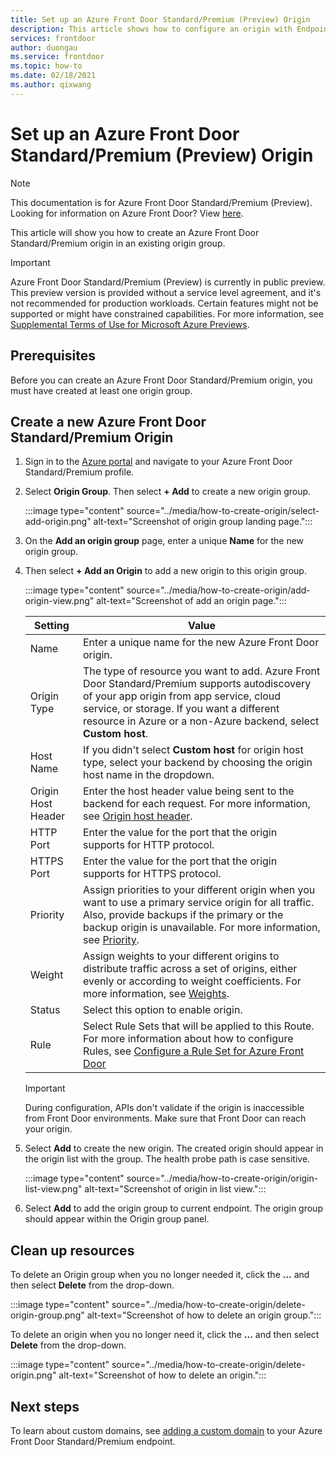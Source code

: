 ```yaml
---
title: Set up an Azure Front Door Standard/Premium (Preview) Origin
description: This article shows how to configure an origin with Endpoint Manager.
services: frontdoor
author: duongau
ms.service: frontdoor
ms.topic: how-to
ms.date: 02/18/2021
ms.author: qixwang 
---
```


# Set up an Azure Front Door Standard/Premium (Preview) Origin

> [!Note]
> This documentation is for Azure Front Door Standard/Premium (Preview). Looking for information on Azure Front Door? View [here](../front-door-overview.md).

This article will show you how to create an Azure Front Door Standard/Premium origin in an existing origin group. 

> [!IMPORTANT]
> Azure Front Door Standard/Premium (Preview) is currently in public preview.
> This preview version is provided without a service level agreement, and it's not recommended for production workloads. Certain features might not be supported or might have constrained capabilities.
> For more information, see [Supplemental Terms of Use for Microsoft Azure Previews](https://azure.microsoft.com/support/legal/preview-supplemental-terms/).

## Prerequisites

Before you can create an Azure Front Door Standard/Premium origin, you must have created at least one origin group.

## Create a new Azure Front Door Standard/Premium Origin

1. Sign in to the [Azure portal](https://portal.azure.com) and navigate to your Azure Front Door Standard/Premium profile.

1. Select **Origin Group**. Then select **+ Add** to create a new origin group.
   
    :::image type="content" source="../media/how-to-create-origin/select-add-origin.png" alt-text="Screenshot of origin group landing page.":::

1. On the **Add an origin group** page, enter a unique **Name** for the new origin group.

1. Then select **+ Add an Origin** to add a new origin to this origin group. 

    :::image type="content" source="../media/how-to-create-origin/add-origin-view.png" alt-text="Screenshot of add an origin page.":::
  
    | Setting | Value |
    | --- | --- |
    | Name | Enter a unique name for the new Azure Front Door origin. |   
    | Origin Type | The type of resource you want to add. Azure Front Door Standard/Premium supports autodiscovery of your app origin from app service, cloud service, or storage. If you want a different resource in Azure or a non-Azure backend, select **Custom host**. |
    | Host Name  | If you didn't select **Custom host** for origin host type, select your backend by choosing the origin host name in the dropdown. |
    | Origin Host Header | Enter the host header value being sent to the backend for each request. For more information, see [Origin host header](concept-origin.md#hostheader). |
    | HTTP Port | Enter the value for the port that the origin supports for HTTP protocol. |
    | HTTPS Port | Enter the value for the port that the origin supports for HTTPS protocol. |
    | Priority | Assign priorities to your different origin when you want to use a primary service origin for all traffic. Also, provide backups if the primary or the backup origin is unavailable. For more information, see [Priority](concept-origin.md#priority). |
    | Weight | Assign weights to your different origins to distribute traffic across a set of origins, either evenly or according to weight coefficients. For more information, see [Weights](concept-origin.md#weighted). |
    | Status | Select this option to enable origin. |
    | Rule | Select Rule Sets that will be applied to this Route. For more information about how to configure Rules, see [Configure a Rule Set for Azure Front Door](how-to-configure-rule-set.md) | 

    > [!IMPORTANT]
    > During configuration, APIs don't validate if the origin is inaccessible from Front Door environments. Make sure that Front Door can reach your origin.

1. Select **Add** to create the new origin. The created origin should appear in the origin list with the group. The health probe path is case sensitive.
  
    :::image type="content" source="../media/how-to-create-origin/origin-list-view.png" alt-text="Screenshot of origin in list view.":::

1. Select **Add** to add the origin group to current endpoint. The origin group should appear within the Origin group panel.

## Clean up resources
To delete an Origin group when you no longer needed it, click the **...** and then select **Delete** from the drop-down.

:::image type="content" source="../media/how-to-create-origin/delete-origin-group.png" alt-text="Screenshot of how to delete an origin group.":::

To delete an origin when you no longer need it, click the **...** and then select **Delete** from the drop-down. 

:::image type="content" source="../media/how-to-create-origin/delete-origin.png" alt-text="Screenshot of how to delete an origin.":::

## Next steps

To learn about custom domains, see [adding a custom domain](how-to-add-custom-domain.md) to your Azure Front Door Standard/Premium endpoint.
